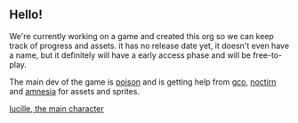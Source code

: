 ## Hello!

We're currently working on a game and created this org so we can keep track of progress and assets. 
it has no release date yet, it doesn't even have a name, but it definitely will have a early access phase and will be free-to-play.

The main dev of the game is [poison](https://github.com/2x10) and is getting help from [gco](https://github.com/gcoX3-boop), [noctirn](https://www.instagram.com/schoreae/) and [amnesia](https://github.com/cherrynervosa) for assets and sprites.

[lucille, the main character](https://raw.githubusercontent.com/Offhead-Games/.github/refs/heads/main/lucille.gif)
